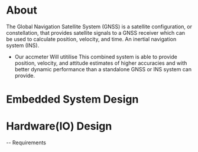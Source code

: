 # About

The Global Navigation Satellite System (GNSS) is a satellite configuration, or constellation, that provides satellite signals to a GNSS receiver which can be used to calculate position, velocity, and time. An inertial navigation system (INS).


 - Our accmeter 
Will utitilise This combined system is able to provide position, velocity, and attitude estimates of higher accuracies and with better dynamic performance than a standalone GNSS or INS system can provide.

# Embedded System Design

# Hardware(IO) Design 

-- Requirements 
